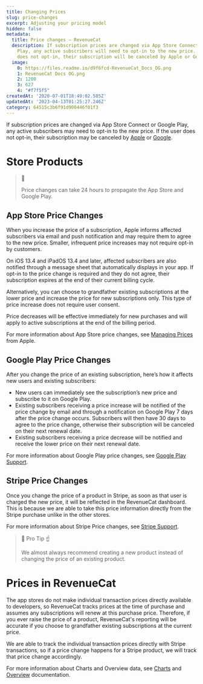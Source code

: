 ```yaml
---
title: Changing Prices
slug: price-changes
excerpt: Adjusting your pricing model
hidden: false
metadata:
  title: Price changes – RevenueCat
  description: If subscription prices are changed via App Store Connect or Google
    Play, any active subscribers will need to opt-in to the new price. If the user
    does not opt-in, their subscription will be canceled by Apple or Google.
  image:
    0: https://files.readme.io/d9f6fcd-RevenueCat_Docs_OG.png
    1: RevenueCat Docs OG.png
    2: 1200
    3: 627
    4: "#f7f5f5"
createdAt: '2020-07-01T18:49:02.585Z'
updatedAt: '2023-04-13T01:25:27.246Z'
category: 64515c3b6f91d900446f01f3
---
```

If subscription prices are changed via App Store Connect or Google Play, any active subscribers may need to opt-in to the new price. If the user does not opt-in, their subscription may be canceled by [Apple](https://help.apple.com/app-store-connect/#/devc9870599e) or [Google](https://support.google.com/googleplay/android-developer/answer/140504?hl=en).

# Store Products

> 🚧 
> 
> Price changes can take 24 hours to propagate the App Store and Google Play.

## App Store Price Changes

When you increase the price of a subscription, Apple informs affected subscribers via email and push notification and may require them to agree to the new price. Smaller, infrequent price increases may not require opt-in by customers.

On iOS 13.4 and iPadOS 13.4 and later, affected subscribers are also notified through a message sheet that automatically displays in your app.  If opt-in to the price change is required and they do not agree, their subscription expires at the end of their current billing cycle.

Alternatively, you can choose to grandfather existing subscriptions at the lower price and increase the price for new subscriptions only. This type of price increase does not require user consent.

Price decreases will be effective immediately for new purchases and will apply to active subscriptions at the end of the billing period.

For more information about App Store price changes, see [Managing Prices](https://developer.apple.com/app-store/subscriptions/#managing-prices-for-existing-subscribers) from Apple.

## Google Play Price Changes

After you change the price of an existing subscription, here’s how it affects new users and existing subscribers:

- New users can immediately see the subscription’s new price and subscribe to it on Google Play.
- Existing subscribers receiving a price increase will be notified of the price change by email and through a notification on Google Play 7 days after the price change occurs. Subscribers will then have 30 days to agree to the price change, otherwise their subscription will be canceled on their next renewal date.
- Existing subscribers receiving a price decrease will be notified and receive the lower price on their next renewal date.

For more information about Google Play price changes, see [Google Play Support](https://support.google.com/googleplay/android-developer/answer/140504?hl=en).

## Stripe Price Changes

Once you change the price of a product in Stripe, as soon as that user is charged the new price, it will be reflected in the RevenueCat dashboard. This is because we are able to take this price information directly from the Stripe purchase unlike in the other stores. 

For more information about Stripe Price changes, see [Stripe Support](https://stripe.com/docs/billing/subscriptions/change).

> 📘 Pro Tip ☝️
> 
> We almost always recommend creating a new product instead of changing the price of an existing product.

# Prices in RevenueCat

The app stores do not make individual transaction prices directly available to developers, so RevenueCat tracks prices at the time of purchase and assumes any subscriptions will renew at this purchase price. Therefore, if you ever raise the price of a product, RevenueCat's reporting will be accurate if you choose to grandfather existing subscriptions at the current price. 

We are able to track the individual transaction prices directly with Stripe transactions, so if a price change happens for a Stripe product, we will track that price change accordingly.

For more information about Charts and Overview data, see [Charts](https://docs.revenuecat.com/docs/charts) and [Overview](https://docs.revenuecat.com/docs/overview) documentation.